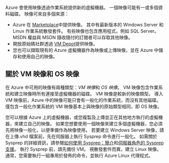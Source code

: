 

Azure 會使用映像透過作業系統提供新的虛擬機器。 一個映像可能有一或多個資料磁碟。 映像可來自多個來源：

* Azure 在 [Marketplace](https://azure.microsoft.com/gallery/virtual-machines/)中提供映像。 其中有最新版本的 Windows Server 和 Linux 作業系統散發套件。 有些映像也包含應用程式，例如 SQL Server。 MSDN 權益與 MSDN 隨收隨付的訂閱者可以存取其他映像。
* 開放原始碼社群透過 [VM Depot](http://vmdepot.msopentech.com/List/Index)提供映像。
* 您也可以擷取現有的 Azure 虛擬機器作為映像或上傳映像，並在 Azure 中儲存和使用自己的映像。

## <a name="about-vm-images-and-os-images"></a>關於 VM 映像和 OS 映像
在 Azure 中可用的映像有兩種類型：*VM 映像*和 *OS 映像*。 VM 映像包含作業系統和建立映像時所有連接至虛擬機器的磁碟。 VM 映像是較新的映像類型。 導入 VM 映像前，Azure 中的映像可能只會有一般化的作業系統，而沒有其他磁碟。 僅包含一般化作業系統的 VM 映像基本上與映像的原始類型相同，即 OS 映像。

您可以根據 Azure 上的虛擬機器，或您複製及上傳並正在其他地方執行的虛擬機器，來建立自己的映像。 如果您想要使用一個映像來建立多個虛擬機器，您必須先將映像一般化，以便準備作為映像使用。 若要建立 Windows Server 映像，請在上傳.vhd 檔案前，先在伺服器上執行 Sysprep 命令進行一般化。 如需關於 Sysprep 的詳細資訊，請參閱[如何使用 Sysprep：簡介](http://go.microsoft.com/fwlink/p/?LinkId=392030)和[伺服器角色的 Sysprep 支援](https://msdn.microsoft.com/windows/hardware/commercialize/manufacture/desktop/sysprep-support-for-server-roles)。 執行 Sysprep 前，請先備份 VM。 視散發套件而異，建立 Linux 映像。 通常，您需要執行一組專用於發佈的命令，並執行 Azure Linux 代理程式。
